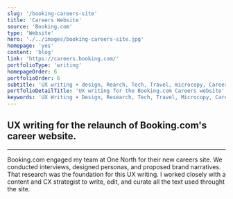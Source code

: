 ```yaml
---
slug: '/booking-careers-site'
title: 'Careers Website'
source: 'Booking.com'
type: 'Website'
hero: './../images/booking-careers-site.jpg'
homepage: 'yes'
content: 'blog'
link: 'https://careers.booking.com/'
portfolioType: 'writing'
homepageOrder: 6
portfolioOrder: 6
subtitle: 'UX writing + design, Rearch, Tech, Travel, microcopy, Careers/Staffing'
portfolioDetailTitle: 'UX writing for the Booking.com Careers website'
keywords: 'UX Writing + Design, Research, Tech, Travel, Microcopy, Careers/Staffing'
---
```


## UX writing for the relaunch of Booking.com's career website.

---

Booking.com engaged my team at One North for their new careers site. We conducted interviews, designed personas, and proposed brand narratives. That research was the foundation for this UX writing. I worked closely with a content and CX strategist to write, edit, and curate all the text used throught the site.
